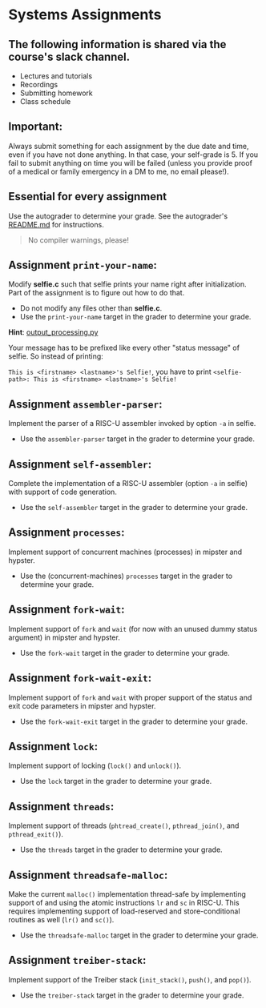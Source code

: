 # Systems Assignments

## The following information is shared via the course's slack channel.

- Lectures and tutorials
- Recordings
- Submitting homework
- Class schedule

## Important:

Always submit something for each assignment by the due date and time, even if you have not done anything. In that case, your self-grade is 5. If you fail to submit anything on time you will be failed (unless you provide proof of a medical or family emergency in a DM to me, no email please!).

## Essential for every assignment

Use the autograder to determine your grade. See the autograder's [README.md](../grader/README.md) for instructions.

> No compiler warnings, please!

## Assignment `print-your-name`:

Modify **selfie.c** such that selfie prints your name right after initialization.
Part of the assignment is to figure out how to do that.

- Do not modify any files other than **selfie.c**.
- Use the `print-your-name` target in the grader to determine your grade.

**Hint**: [output_processing.py](../grader/lib/output_processing.py)

Your message has to be prefixed like every other "status message" of selfie.
So instead of printing:

`This is <firstname> <lastname>'s Selfie!`, you have to print `<selfie-path>: This is <firstname> <lastname>'s Selfie!`



## Assignment `assembler-parser`:

Implement the parser of a RISC-U assembler invoked by option `-a` in selfie.

- Use the `assembler-parser` target in the grader to determine your grade.



## Assignment `self-assembler`:

Complete the implementation of a RISC-U assembler (option `-a` in selfie) with support of code generation.

- Use the `self-assembler` target in the grader to determine your grade.



## Assignment `processes`:

Implement support of concurrent machines (processes) in mipster and hypster.

- Use the (concurrent-machines) `processes` target in the grader to determine your grade.



## Assignment `fork-wait`:

Implement support of `fork` and `wait` (for now with an unused dummy status argument) in mipster and hypster.

- Use the `fork-wait` target in the grader to determine your grade.



## Assignment `fork-wait-exit`:

Implement support of `fork` and `wait` with proper support of the status and exit code parameters in mipster and hypster.

- Use the `fork-wait-exit` target in the grader to determine your grade.



## Assignment `lock`:

Implement support of locking (`lock()` and `unlock()`).

- Use the `lock` target in the grader to determine your grade.



## Assignment `threads`:

Implement support of threads (`phtread_create()`, `pthread_join()`, and `pthread_exit()`).

- Use the `threads` target in the grader to determine your grade.



## Assignment `threadsafe-malloc`:

Make the current `malloc()` implementation thread-safe by implementing support of and using the atomic instructions `lr` and `sc` in RISC-U. This requires implementing support of load-reserved and store-conditional routines as well (`lr()` and `sc()`).

- Use the `threadsafe-malloc` target in the grader to determine your grade.



## Assignment `treiber-stack`:

Implement support of the Treiber stack (`init_stack()`, `push()`, and `pop()`).

- Use the `treiber-stack` target in the grader to determine your grade.


